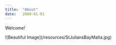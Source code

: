 ```yaml
---
title:  "About"
date:   2000-01-01
---
```


<p><bold>Welcome!</bold></p>
![Beautiful Image](/resources/StJuliansBayMalta.jpg)
